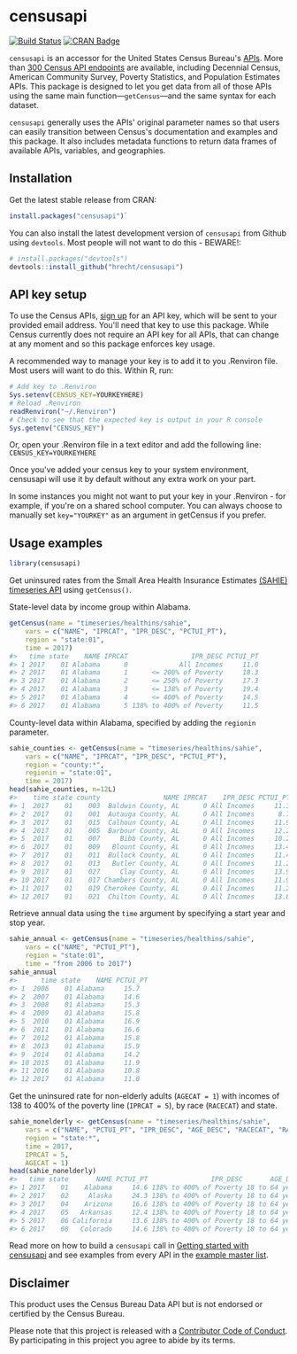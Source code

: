 # censusapi

[![Build Status](https://travis-ci.org/hrecht/censusapi.svg?branch=master)](https://travis-ci.org/hrecht/censusapi) [![CRAN Badge](https://www.r-pkg.org/badges/version/censusapi)](https://cran.r-project.org/package=censusapi)

`censusapi` is an accessor for the United States Census Bureau's [APIs](https://www.census.gov/developers/). More than [300 Census API endpoints](https://api.census.gov/data.html) are available, including Decennial Census, American Community Survey, Poverty Statistics, and Population Estimates APIs. This package is designed to let you get data from all of those APIs using the same main function—`getCensus`—and the same syntax for each dataset.

`censusapi` generally uses the APIs' original parameter names so that users can easily transition between Census's documentation and examples and this package. It also includes metadata functions to return data frames of available APIs, variables, and geographies.


## Installation
Get the latest stable release from CRAN: 
```R
install.packages("censusapi")`
```

You can also install the latest development version of `censusapi` from Github using `devtools`. Most people will not want to do this - BEWARE!:
```R
# install.packages("devtools")
devtools::install_github("hrecht/censusapi")
```

## API key setup
To use the Census APIs, [sign up](http://api.census.gov/data/key_signup.html) for an API key, which will be sent to your provided email address. You'll need that key to use this package. While Census currently does not require an API key for all APIs, that can change at any moment and so this package enforces key usage.

A recommended way to manage your key is to add it to you .Renviron file. Most users will want to do this.
Within R, run:
```R
# Add key to .Renviron
Sys.setenv(CENSUS_KEY=YOURKEYHERE)
# Reload .Renviron
readRenviron("~/.Renviron")
# Check to see that the expected key is output in your R console
Sys.getenv("CENSUS_KEY")
```
Or, open your .Renviron file in a text editor and add the following line:
`CENSUS_KEY=YOURKEYHERE`

Once you've added your census key to your system environment, censusapi will use it by default without any extra work on your part. 

In some instances you might not want to put your key in your .Renviron - for example, if you're on a shared school computer. You can always choose to manually set `key="YOURKEY"` as an argument in getCensus if you prefer.

## Usage examples
```R
library(censusapi)
```

Get uninsured rates from the Small Area Health Insurance Estimates [(SAHIE) timeseries API](https://www.census.gov/data/developers/data-sets/Health-Insurance-Statistics.html) using `getCensus()`.

State-level data by income group within Alabama.
```R 
getCensus(name = "timeseries/healthins/sahie",
	vars = c("NAME", "IPRCAT", "IPR_DESC", "PCTUI_PT"), 
	region = "state:01",
	time = 2017)
#>   time state    NAME IPRCAT                IPR_DESC PCTUI_PT
#> 1 2017    01 Alabama      0             All Incomes     11.0
#> 2 2017    01 Alabama      1      <= 200% of Poverty     18.3
#> 3 2017    01 Alabama      2      <= 250% of Poverty     17.3
#> 4 2017    01 Alabama      3      <= 138% of Poverty     19.4
#> 5 2017    01 Alabama      4      <= 400% of Poverty     14.5
#> 6 2017    01 Alabama      5 138% to 400% of Poverty     11.5
```
County-level data within Alabama, specified by adding the `regionin` parameter.
```R
sahie_counties <- getCensus(name = "timeseries/healthins/sahie",
	vars = c("NAME", "IPRCAT", "IPR_DESC", "PCTUI_PT"), 
	region = "county:*",
	regionin = "state:01",
	time = 2017)
head(sahie_counties, n=12L)
#>    time state county                NAME IPRCAT    IPR_DESC PCTUI_PT
#> 1  2017    01    003  Baldwin County, AL      0 All Incomes     11.3
#> 2  2017    01    001  Autauga County, AL      0 All Incomes      8.7
#> 3  2017    01    015  Calhoun County, AL      0 All Incomes     11.9
#> 4  2017    01    005  Barbour County, AL      0 All Incomes     12.2
#> 5  2017    01    007     Bibb County, AL      0 All Incomes     10.2
#> 6  2017    01    009   Blount County, AL      0 All Incomes     13.4
#> 7  2017    01    011  Bullock County, AL      0 All Incomes     11.4
#> 8  2017    01    013   Butler County, AL      0 All Incomes     11.2
#> 9  2017    01    027     Clay County, AL      0 All Incomes     13.9
#> 10 2017    01    017 Chambers County, AL      0 All Incomes     11.9
#> 11 2017    01    019 Cherokee County, AL      0 All Incomes     11.2
#> 12 2017    01    021  Chilton County, AL      0 All Incomes     13.8
```
Retrieve annual data using the `time` argument by specifying a start year and stop year.
```R
sahie_annual <- getCensus(name = "timeseries/healthins/sahie",
    vars = c("NAME", "PCTUI_PT"),
    region = "state:01",
    time = "from 2006 to 2017")
sahie_annual
#> 		time state    NAME PCTUI_PT
#> 1  2006    01 Alabama     15.7
#> 2  2007    01 Alabama     14.6
#> 3  2008    01 Alabama     15.3
#> 4  2009    01 Alabama     15.8
#> 5  2010    01 Alabama     16.9
#> 6  2011    01 Alabama     16.6
#> 7  2012    01 Alabama     15.8
#> 8  2013    01 Alabama     15.9
#> 9  2014    01 Alabama     14.2
#> 10 2015    01 Alabama     11.9
#> 11 2016    01 Alabama     10.8
#> 12 2017    01 Alabama     11.0
```

Get the uninsured rate for non-elderly adults (`AGECAT = 1`) with incomes of 138 to 400% of the poverty line (`IPRCAT = 5`), by race (`RACECAT`) and state.
```R
sahie_nonelderly <- getCensus(name = "timeseries/healthins/sahie",
	vars = c("NAME", "PCTUI_PT", "IPR_DESC", "AGE_DESC", "RACECAT", "RACE_DESC"), 
	region = "state:*", 
	time = 2017,
	IPRCAT = 5,
	AGECAT = 1)
head(sahie_nonelderly)
#>   time state       NAME PCTUI_PT                IPR_DESC       AGE_DESC RACECAT RACE_DESC IPRCAT AGECAT
#> 1 2017    01    Alabama     14.6 138% to 400% of Poverty 18 to 64 years       0 All Races      5      1
#> 2 2017    02     Alaska     24.3 138% to 400% of Poverty 18 to 64 years       0 All Races      5      1
#> 3 2017    04    Arizona     16.6 138% to 400% of Poverty 18 to 64 years       0 All Races      5      1
#> 4 2017    05   Arkansas     12.4 138% to 400% of Poverty 18 to 64 years       0 All Races      5      1
#> 5 2017    06 California     13.6 138% to 400% of Poverty 18 to 64 years       0 All Races      5      1
#> 6 2017    08   Colorado     14.6 138% to 400% of Poverty 18 to 64 years       0 All Races      5      1
```

Read more on how to build a `censusapi` call in [Getting started with censusapi](https://hrecht.github.io/censusapi/articles/getting-started.html) and see examples from every API in the [example master list](https://hrecht.github.io/censusapi/articles/example-masterlist.html).

## Disclaimer
This product uses the Census Bureau Data API but is not endorsed or certified by the Census Bureau.

Please note that this project is released with a [Contributor Code of Conduct](CODE_OF_CONDUCT.md). By participating in this project you agree to abide by its terms.
